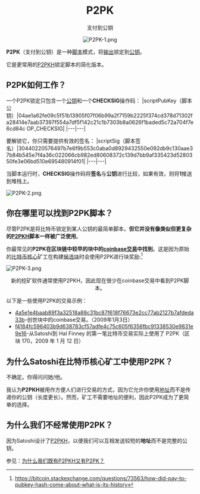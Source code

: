 # <center>P2PK</center>
<center>支付到公钥

![P2PK-1.png](img/P2PK-1%20(1).png)</center>

**P2PK**（支付到公钥）是一种[脚本](../Script.md)模式，将[输出](../../Transaction/Transaction%20Data/output/output.md)锁定到[公钥](../../Keys/Public%20Key/Public%20Key.md)。

它是更常用的[P2PKH](../P2PKH/P2PKH.md)锁定脚本的简化版本。

## P2PK如何工作？
一个P2PK锁定只包含一个[公钥](../../Keys/Public%20Key/Public%20Key.md)和一个**CHECKSIG**操作码：
|scriptPubKey（脚本公钥）|04ae1a62fe09c5f51b13905f07f06b99a2f7159b2225f374cd378d71302fa28414e7aab37397f554a7df5f142c21c1b7303b8a0626f1baded5c72a704f7e6cd84c OP_CHECKSIG|
|---|---|

要解锁它，你只需要提供有效的签名：
|scriptSig（脚本签名）|30440220576497b7e6f9b553c0aba0d8929432550e092db9c130aae37b84b545e7f4a36c022066cb982ed80608372c139d7bb9af335423d5280350fe3e06bd510e695480914f01|
|---|---|

当脚本运行时，**CHECKSIG**操作码将**签名**与**公钥**进行比较，如果有效，则将**1**推送到堆栈上。

![P2PK-2.png](img/P2PK-2%20(1).gif)

## 你在哪里可以找到P2PK脚本？
尽管P2PK是将比特币锁定到某人公钥的最简单脚本，**但它并没有像类似但更复杂的[P2PKH](../P2PKH/P2PKH.md)脚本一样被广泛使用**。

你最常见的**P2PK在区块链中较早的块中的[coinbase交易](../../Transaction/Coinbase%20Transaction/Coinbase%20Transaction.md)中找到**。这是因为原始的[比特币核心](https://bitcoin.org/en/download)矿工在构建[候选块](../../Node/Candidate%20Block/Candidate%20Block.md)时会使用P2PK进行块奖励:[^1]

![P2PK-3.png](img/P2PK-3%20(1).png)

<center>新的挖矿软件通常使用P2PKH，因此现在很少在coinbase交易中看到P2PK脚本。</center>

以下是一些使用P2PK的交易示例：

* [4a5e1e4baab89f3a32518a88c31bc87f618f76673e2cc77ab2127b7afdeda33b](https://learnmeabitcoin.com/explorer/transaction/4a5e1e4baab89f3a32518a88c31bc87f618f76673e2cc77ab2127b7afdeda33b)-创世块中的coinbase交易。（2009年1月3日）
* [f4184fc596403b9d638783cf57adfe4c75c605f6356fbc91338530e9831e9e16](https://learnmeabitcoin.com/explorer/transaction/f4184fc596403b9d638783cf57adfe4c75c605f6356fbc91338530e9831e9e16)-从Satoshi到 Hal Finney 的第一笔比特币交易实际上使用了 P2PK（区块 170，2009 年 1 月 12 日）

## 为什么Satoshi在比特币核心矿工中使用P2PK？

不确定。你得问问她/他。

我认为**P2PKH**被用作方便人们进行交易的方式，因为它允许你使用[地址](../../Keys/Address/Address.md)而不是传递你的公钥（长度更长）。然而，矿工不需要地址的便利，因此P2PK成为了更简单的选择。

## 为什么我们不经常使用P2PK？

因为Satoshi设计了[P2PKH](../P2PKH/P2PKH.md)，以便我们可以互相发送较短的**地址**而不是完整的公钥。

参见：[为什么我们既有P2PKH又有P2PK？](../P2PKH/P2PKH.md#为什么我们既有p2pkh又有p2pk)

[^1]:https://bitcoin.stackexchange.com/questions/73563/how-did-pay-to-pubkey-hash-come-about-what-is-its-history